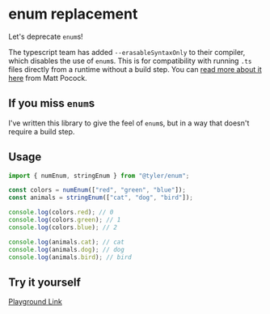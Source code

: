 # enum replacement

Let's deprecate `enum`s!

The typescript team has added `--erasableSyntaxOnly` to their compiler, which disables the use of `enum`s. This is for compatibility with running `.ts` files directly from a runtime without a build step. You can [read more about it here](https://www.totaltypescript.com/erasable-syntax-only) from Matt Pocock.

## If you miss `enum`s

I've written this library to give the feel of `enum`s, but in a way that doesn't require a build step.

## Usage

```ts
import { numEnum, stringEnum } from "@tyler/enum";

const colors = numEnum(["red", "green", "blue"]);
const animals = stringEnum(["cat", "dog", "bird"]);

console.log(colors.red); // 0
console.log(colors.green); // 1
console.log(colors.blue); // 2

console.log(animals.cat); // cat
console.log(animals.dog); // dog
console.log(animals.bird); // bird
```

## Try it yourself

[Playground Link](https://tsplay.dev/WzdbQN)
